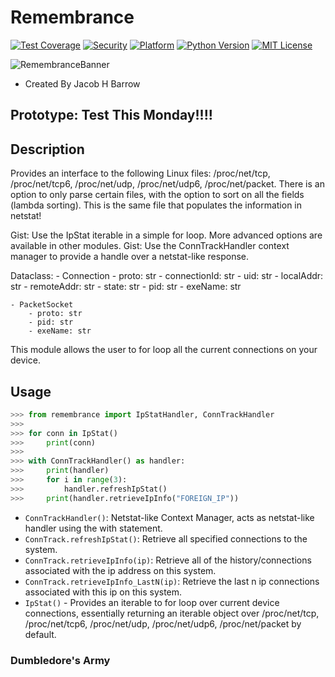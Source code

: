 # Remembrance
[![Test Coverage](https://img.shields.io/badge/Test%20Coverage-100%25-success)](https://github.com/jacob-h-barrow/Penguin-Services)
[![Security](https://img.shields.io/badge/Secure-True-informational)](https://github.com/jacob-h-barrow/Penguin-Services)
[![Platform](https://img.shields.io/badge/Platform-Ubuntu%2020%2B-critical)](https://github.com/jacob-h-barrow/Penguin-Services)
[![Python Version](https://img.shields.io/badge/Python-3.8%2B-critical)](https://github.com/jacob-h-barrow/Penguin-Services)
[![MIT License](https://img.shields.io/badge/License-MIT-lightgrey)](https://github.com/jacob-h-barrow/Penguin-Services/blob/main/Penguin-Services.png)

![RemembranceBanner](https://user-images.githubusercontent.com/112576275/192099739-bdbe9b3c-4893-4168-a9a1-194fe387d2e0.png)

- Created By Jacob H Barrow

## Prototype: Test This Monday!!!!

## Description
Provides an interface to the following Linux files: /proc/net/tcp, /proc/net/tcp6, /proc/net/udp, /proc/net/udp6, /proc/net/packet.
There is an option to only parse certain files, with the option to sort on all the fields (lambda sorting).
This is the same file that populates the information in netstat!

Gist: Use the IpStat iterable in a simple for loop. More advanced options are available in other modules.
Gist: Use the ConnTrackHandler context manager to provide a handle over a netstat-like response.

Dataclass:
    - Connection
        - proto: str
        - connectionId: str
        - uid: str
        - localAddr: str
        - remoteAddr: str
        - state: str
        - pid: str
        - exeName: str

    - PacketSocket
        - proto: str
        - pid: str
        - exeName: str

This module allows the user to for loop all the current connections on your device.

## Usage
``` python
>>> from remembrance import IpStatHandler, ConnTrackHandler
>>>
>>> for conn in IpStat()
>>>     print(conn)
>>>
>>> with ConnTrackHandler() as handler:
>>>     print(handler)
>>>     for i in range(3):
>>>         handler.refreshIpStat()
>>>     print(handler.retrieveIpInfo("FOREIGN_IP"))
```

- `ConnTrackHandler()`: Netstat-like Context Manager, acts as netstat-like handler using the with statement.
- `ConnTrack.refreshIpStat()`: Retrieve all specified connections to the system.
- `ConnTrack.retrieveIpInfo(ip)`: Retrieve all of the history/connections associated with the ip address on this system.
- `ConnTrack.retrieveIpInfo_LastN(ip)`: Retrieve the last n ip connections associated with this ip on this system. 
- `IpStat()` - Provides an iterable to for loop over current device connections, essentially returning an iterable object over /proc/net/tcp, /proc/net/tcp6, /proc/net/udp, /proc/net/udp6, /proc/net/packet by default.

### Dumbledore's Army
